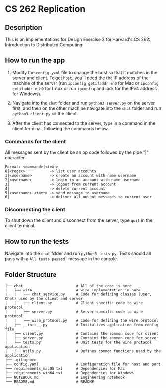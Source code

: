 # CS 262 Replication

## Description

This is an implementations for Design Exercise 3 for Harvard's
CS 262: Introduction to Distributed Computing.

## How to run the app

1. Modify the `config.yaml` file to change the host so that it matches in the server and client. To get `host`, you'll need the the IP address of the machine of the server (run `ipconfig getifaddr en0` for Mac or `ipconfig getifaddr eth0` for Linux or run `ipconfig` and look for the IPv4 address for Windows).

2. Navigate into the `chat` folder and run `python3 server.py` on the server first, and then on the other machine navigate into the `chat` folder and run `python3 client.py` on the client. 

3. After the client has connected to the server, type in a command in the client terminal, following the commands below.

### Commands for the client

All messages sent by the client be an op code followed by the pipe "|" character.

```
Format: <command>|<text>
0|<regex>           -> list user accounts
1|<username>        -> create an account with name username
2|<username>        -> login to an account with name username
3|                  -> logout from current account
4|                  -> delete current account
5|<username>|<text> -> send message to username
6|                  -> deliver all unsent messages to current user
```

### Disconnecting the client

To shut down the client and disconnect from the server, type `quit` in the client terminal. 

## How to run the tests

Navigate into the `chat` folder and run `python3 tests.py`. Tests should all pass with a `All tests passed!` message in the console. 

## Folder Structure
```
├── chat                        # All of the code is here
|   ├── wire                    # wire implementation in here
|   |   ├── chat_service.py     # Code for defining classes (User, Chat) used by the client and server
|   |   ├── client.py           # Client specific code to wire protocol
|   |   ├── server.py           # Server specific code to wire protocol
|   |   └── wire_protocol.py    # Code for defining the wire protocol
|   ├── __init__.py	            # Initializes application from config file
│   ├── client.py               # Contains the common code for client
│   ├── server.py               # Contains the common code for server
|   ├── tests.py                # Unit tests for the wire protocol application
|   └── utils.py                # Defines common functions used by the application
├── .gitignore	
├── config.yaml                 # Configuration file for host and port
├── requirements_macOS.txt      # Dependencies for Mac
├── requirements_win64.txt      # Dependencies for Windows
├── NOTEBOOK.md                 # Engineering notebook	
└── README.md                   # README
```